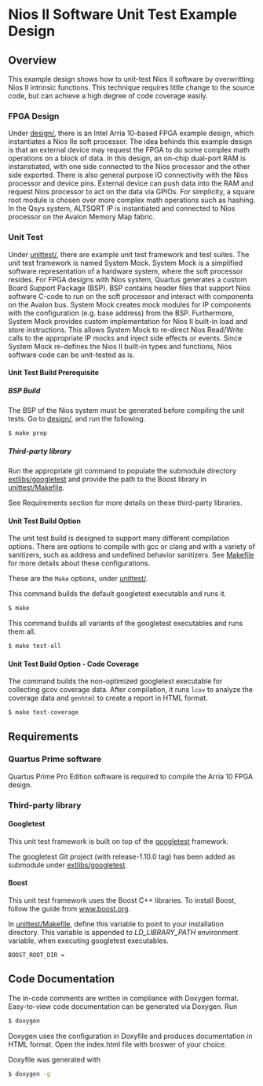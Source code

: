 # Nios II Software Unit Test Example Design
## Overview
This example design shows how to unit-test Nios II software by overwritting Nios II intrinsic functions. This technique requires little change to the source code, but can achieve a high degree of code coverage easily. 

### FPGA Design 
Under [design/](design/), there is an Intel Arria 10-based FPGA example design, which instantiates a Nios IIe soft processor. The idea behinds this example design is that an external device may request the FPGA to do some complex math operations on a block of data. In this design, an on-chip dual-port RAM is instanstiated, with one side connected to the Nios processor and the other side exported. There is also general purpose IO connectivity with the Nios processor and device pins. External device can push data into the RAM and request Nios processor to act on the data via GPIOs. For simplicity, a square root module is chosen over more complex math operations such as hashing. In the Qsys system, ALTSQRT IP is instantiated and connected to Nios processor on the Avalon Memory Map fabric. 

### Unit Test
Under [unittest/](unittest/), there are example unit test framework and test suites. The unit test framework is named System Mock. System Mock is a simplified software representation of a hardware system, where the soft processor resides. For FPGA designs with Nios system, Quartus generates a custom Board Support Package (BSP). BSP contains header files that support Nios software C-code to run on the soft processor and interact with components on the Avalon bus. System Mock creates mock modules for IP components with the configuration (e.g. base address) from the BSP. Furthermore, System Mock provides custom implementation for Nios II built-in load and store instructions. This allows System Mock to re-direct Nios Read/Write calls to the appropriate IP mocks and inject side effects or events. Since System Mock re-defines the Nios II built-in types and functions, Nios software code can be unit-tested as is. 

#### Unit Test Build Prerequisite
##### BSP Build
The BSP of the Nios system must be generated before compiling the unit tests. Go to [design/](design/), and run the following.
``` bash
$ make prep
```
##### Third-party library
Run the appropriate git command to populate the submodule directory [extlibs/googletest](extlibs/googletest) and provide the path to the Boost library in [unittest/Makefile](unittest/Makefile).

See Requirements section for more details on these third-party libraries. 

#### Unit Test Build Option
The unit test build is designed to support many different compilation options. There are options to compile with gcc or clang and with a variety of sanitizers, such as address and undefined behavior sanitizers. See [Makefile](Makefile) for more details about these configurations.

These are the `Make` options, under [unittest/](unittest/).

This command builds the default googletest executable and runs it. 
``` bash
$ make
```

This command builds all variants of the googletest executables and runs them all. 
``` bash
$ make test-all
```
#### Unit Test Build Option - Code Coverage
The command builds the non-optimized googletest executable for collecting gcov coverage data. After compilation, it runs `lcov` to analyze the coverage data and `genhtml` to create a report in HTML format.  
``` bash
$ make test-coverage
```

## Requirements
### Quartus Prime software
Quartus Prime Pro Edition software is required to compile the Arria 10 FPGA design. 

### Third-party library
#### Googletest
This unit test framework is built on top of the [googletest](https://github.com/google/googletest) framework.

The googletest Git project (with release-1.10.0 tag) has been added as submodule under [extlibs/googletest](extlibs/googletest). 

#### Boost
This unit test framework uses the Boost C++ libraries. To install Boost, follow the guide from www.boost.org.

In [unittest/Makefile](unittest/Makefile), define this variable to point to your installation directory. This variable is appended to *LD_LIBRARY_PATH* environment variable, when executing googletest executables. 
``` Make
BOOST_ROOT_DIR = 
```

## Code Documentation
The in-code comments are written in compliance with Doxygen format. 
Easy-to-view code documentation can be generated via Doxygen. Run
``` bash
$ doxygen
```
Doxygen uses the configuration in Doxyfile and produces documentation in HTML format. Open the index.html file with broswer of your choice. 

Doxyfile was generated with
``` bash
$ doxygen -g
```

